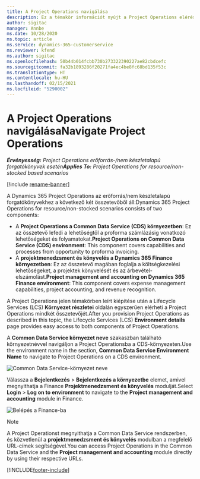 ```yaml
---
title: A Project Operations navigálása
description: Ez a témakör információt nyújt a Project Operations elérésére a Lifecycle Services szolgáltatásból.
author: sigitac
manager: Annbe
ms.date: 10/28/2020
ms.topic: article
ms.service: dynamics-365-customerservice
ms.reviewer: kfend
ms.author: sigitac
ms.openlocfilehash: 50b44b014fcbb730b273322390227ae82cbdcefc
ms.sourcegitcommit: fa32b1893286f20271fa4ec4be8fc68bd135f53c
ms.translationtype: HT
ms.contentlocale: hu-HU
ms.lasthandoff: 02/15/2021
ms.locfileid: "5290002"
---
```

# <a name="navigate-project-operations"></a><span data-ttu-id="91952-103">A Project Operations navigálása</span><span class="sxs-lookup"><span data-stu-id="91952-103">Navigate Project Operations</span></span>

<span data-ttu-id="91952-104">_**Érvényesség:** Project Operations erőforrás-/nem készletalapú forgatókönyvek esetén_</span><span class="sxs-lookup"><span data-stu-id="91952-104">_**Applies To:** Project Operations for resource/non-stocked based scenarios_</span></span>

[!include [rename-banner](~/includes/cc-data-platform-banner.md)]

<span data-ttu-id="91952-105">A Dynamics 365 Project Operations az erőforrás/nem készletalapú forgatókönyvekhez a következő két összetevőből áll:</span><span class="sxs-lookup"><span data-stu-id="91952-105">Dynamics 365 Project Operations for resource/non-stocked scenarios consists of two components:</span></span> 

 - <span data-ttu-id="91952-106">A **Project Operations a Common Data Service (CDS) környezetben**: Ez az összetevő lefedi a lehetőségtől a proforma számlázásig vonatkozó lehetőségeket és folyamatokat.</span><span class="sxs-lookup"><span data-stu-id="91952-106">**Project Operations on Common Data Service (CDS) environment**: This component covers capabilities and processes from opportunity to proforma invoicing.</span></span> 
 - <span data-ttu-id="91952-107">A **projektmenedzsment és könyvelés a Dynamics 365 Finance környezetben**: Ez az összetevő magában foglalja a költségkezelési lehetőségeket, a projektek könyvelését és az árbevétel-elszámolást.</span><span class="sxs-lookup"><span data-stu-id="91952-107">**Project management and accounting on Dynamics 365 Finance environment**: This component covers expense management capabilities, project accounting, and revenue recognition.</span></span> 

<span data-ttu-id="91952-108">A Project Operations jelen témakörben leírt kiépítése után a Lifecycle Services (LCS) **Környezet részletei** oldalán egyszerűen elérheti a Project Operations mindkét összetevőjét.</span><span class="sxs-lookup"><span data-stu-id="91952-108">After you provision Project Operations as described in this topic, the Lifecycle Services (LCS) **Environment details** page provides easy access to both components of Project Operations.</span></span>  

<span data-ttu-id="91952-109">A **Common Data Service környezet neve** szakaszban található környezetnévvel navigáljon a Project Operationsba a CDS-környezeten.</span><span class="sxs-lookup"><span data-stu-id="91952-109">Use the environment name in the section, **Common Data Service Environment Name** to navigate to Project Operations on a CDS environment.</span></span> 

  ![Common Data Service-környezet neve](./media/environment-name.PNG)

<span data-ttu-id="91952-111">Válassza a **Bejelentkezés** > **Bejelentkezés a környezetbe** elemet, amivel megnyithatja a Finance **Projektmenedzsment és könyvelés** modulját.</span><span class="sxs-lookup"><span data-stu-id="91952-111">Select **Login** > **Log on to environment** to navigate to the **Project management and accounting** module in Finance.</span></span>  

   ![Belépés a Finance-ba](./media/environment-login.PNG)

> [!NOTE]
> <span data-ttu-id="91952-113">A Project Operationst megnyithatja a Common Data Service rendszerben, és közvetlenül a **projektmenedzsment és könyvelés** modulban a megfelelő URL-címek segítségével.</span><span class="sxs-lookup"><span data-stu-id="91952-113">You can access Project Operations in the Common Data Service and the **Project management and accounting** module directly by using their respective URLs.</span></span> 


[!INCLUDE[footer-include](../includes/footer-banner.md)]
